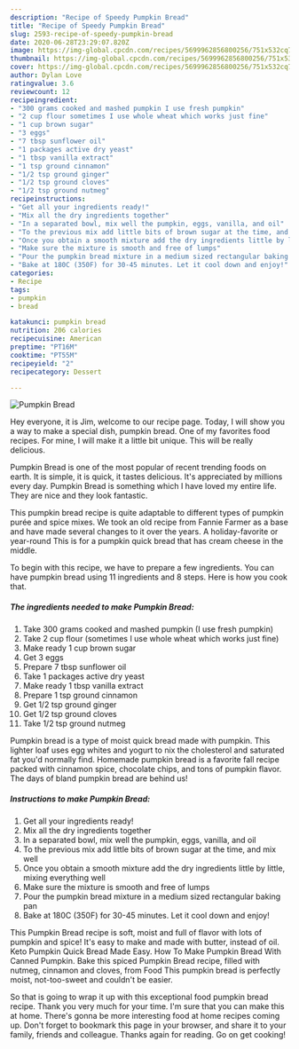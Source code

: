 ```yaml
---
description: "Recipe of Speedy Pumpkin Bread"
title: "Recipe of Speedy Pumpkin Bread"
slug: 2593-recipe-of-speedy-pumpkin-bread
date: 2020-06-28T23:29:07.820Z
image: https://img-global.cpcdn.com/recipes/5699962856800256/751x532cq70/pumpkin-bread-recipe-main-photo.jpg
thumbnail: https://img-global.cpcdn.com/recipes/5699962856800256/751x532cq70/pumpkin-bread-recipe-main-photo.jpg
cover: https://img-global.cpcdn.com/recipes/5699962856800256/751x532cq70/pumpkin-bread-recipe-main-photo.jpg
author: Dylan Love
ratingvalue: 3.6
reviewcount: 12
recipeingredient:
- "300 grams cooked and mashed pumpkin I use fresh pumpkin"
- "2 cup flour sometimes I use whole wheat which works just fine"
- "1 cup brown sugar"
- "3 eggs"
- "7 tbsp sunflower oil"
- "1 packages active dry yeast"
- "1 tbsp vanilla extract"
- "1 tsp ground cinnamon"
- "1/2 tsp ground ginger"
- "1/2 tsp ground cloves"
- "1/2 tsp ground nutmeg"
recipeinstructions:
- "Get all your ingredients ready!"
- "Mix all the dry ingredients together"
- "In a separated bowl, mix well the pumpkin, eggs, vanilla, and oil"
- "To the previous mix add little bits of brown sugar at the time, and mix well"
- "Once you obtain a smooth mixture add the dry ingredients little by little, mixing everything well"
- "Make sure the mixture is smooth and free of lumps"
- "Pour the pumpkin bread mixture in a medium sized rectangular baking pan"
- "Bake at 180C (350F) for 30-45 minutes. Let it cool down and enjoy!"
categories:
- Recipe
tags:
- pumpkin
- bread

katakunci: pumpkin bread 
nutrition: 206 calories
recipecuisine: American
preptime: "PT16M"
cooktime: "PT55M"
recipeyield: "2"
recipecategory: Dessert

---
```



![Pumpkin Bread](https://img-global.cpcdn.com/recipes/5699962856800256/751x532cq70/pumpkin-bread-recipe-main-photo.jpg)

Hey everyone, it is Jim, welcome to our recipe page. Today, I will show you a way to make a special dish, pumpkin bread. One of my favorites food recipes. For mine, I will make it a little bit unique. This will be really delicious.

Pumpkin Bread is one of the most popular of recent trending foods on earth. It is simple, it is quick, it tastes delicious. It's appreciated by millions every day. Pumpkin Bread is something which I have loved my entire life. They are nice and they look fantastic.

This pumpkin bread recipe is quite adaptable to different types of pumpkin purée and spice mixes. We took an old recipe from Fannie Farmer as a base and have made several changes to it over the years. A holiday-favorite or year-round This is for a pumpkin quick bread that has cream cheese in the middle.


To begin with this recipe, we have to prepare a few ingredients. You can have pumpkin bread using 11 ingredients and 8 steps. Here is how you cook that.

<!--inarticleads1-->

##### The ingredients needed to make Pumpkin Bread:

1. Take 300 grams cooked and mashed pumpkin (I use fresh pumpkin)
1. Take 2 cup flour (sometimes I use whole wheat which works just fine)
1. Make ready 1 cup brown sugar
1. Get 3 eggs
1. Prepare 7 tbsp sunflower oil
1. Take 1 packages active dry yeast
1. Make ready 1 tbsp vanilla extract
1. Prepare 1 tsp ground cinnamon
1. Get 1/2 tsp ground ginger
1. Get 1/2 tsp ground cloves
1. Take 1/2 tsp ground nutmeg


Pumpkin bread is a type of moist quick bread made with pumpkin. This lighter loaf uses egg whites and yogurt to nix the cholesterol and saturated fat you&#39;d normally find. Homemade pumpkin bread is a favorite fall recipe packed with cinnamon spice, chocolate chips, and tons of pumpkin flavor. The days of bland pumpkin bread are behind us! 

<!--inarticleads2-->

##### Instructions to make Pumpkin Bread:

1. Get all your ingredients ready!
1. Mix all the dry ingredients together
1. In a separated bowl, mix well the pumpkin, eggs, vanilla, and oil
1. To the previous mix add little bits of brown sugar at the time, and mix well
1. Once you obtain a smooth mixture add the dry ingredients little by little, mixing everything well
1. Make sure the mixture is smooth and free of lumps
1. Pour the pumpkin bread mixture in a medium sized rectangular baking pan
1. Bake at 180C (350F) for 30-45 minutes. Let it cool down and enjoy!


This Pumpkin Bread recipe is soft, moist and full of flavor with lots of pumpkin and spice! It&#39;s easy to make and made with butter, instead of oil. Keto Pumpkin Quick Bread Made Easy. How To Make Pumpkin Bread With Canned Pumpkin. Bake this spiced Pumpkin Bread recipe, filled with nutmeg, cinnamon and cloves, from Food This pumpkin bread is perfectly moist, not-too-sweet and couldn&#39;t be easier. 

So that is going to wrap it up with this exceptional food pumpkin bread recipe. Thank you very much for your time. I'm sure that you can make this at home. There's gonna be more interesting food at home recipes coming up. Don't forget to bookmark this page in your browser, and share it to your family, friends and colleague. Thanks again for reading. Go on get cooking!
